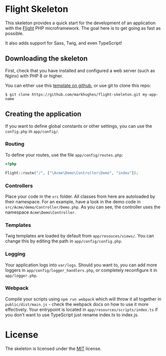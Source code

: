# Flight Skeleton
This skeleton provides a quick start for the development of an application with the [Flight](http://flightphp.com) PHP microframework. The 
goal here is to get going as fast as possible.

It also adds support for Sass, Twig, and even TypeScript!

## Downloading the skeleton
First, check that you have installed and configured a web server (such as Nginx) with PHP 8 or higher. 

You can either use this [template on github](https://github.com/markhughes/flight-skeleton/generate), or use git to clone this repo:

`$ git clone https://github.com/markhughes/flight-skeleton.git my-app-name`

## Creating the application
If you want to define global constants or other settings, you can use the `config.php` in `app/config/`.

### Routing
To define your routes, use the file `app/config/routes.php`:

```php
<?php

Flight::route("/", ["\Acme\Demo\Controller\Demo", "index"]);
```

### Controllers
Place your code in the `src` folder. All classes from here are autoloaded by their namespace. For an example, have a look in the demo code in `src/Acme/demo/Controller/Demo.php`. As you can see, the controller uses the namespace `Acme\Demo\Controller`.

### Templates
Twig templates are loaded by default from `app/resouces/views/`. You can change this by editing the path in `app/config/config.php`.

### Logging
Your application logs into `var/logs`. Should you want to, you can add more loggers in `app/config/logger_handlers.php`, or completely reconfigure it in
`app/logger.php`.

### Webpack
Compile your scripts using `npm run webpack` which will throw it all together in `public/dist/main.js` - check the webpack docs on how to use it more effectively. Your entrypoint is located in `app/resources/scripts/index.ts` if you don't want to use TypeScript just rename index.ts to index.js.

# License
The skeleton is licensed under the [MIT](https://opensource.org/licenses/MIT) license.
